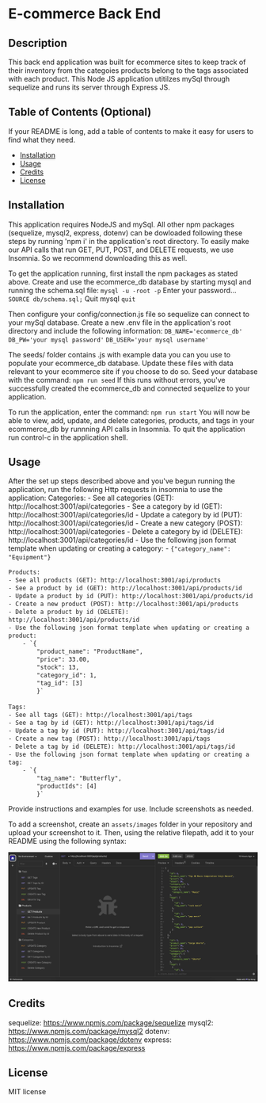 # E-commerce Back End

## Description

This back end application was built for ecommerce sites to keep track of their inventory from the categoies products belong to the tags associated with each product. This Node JS application utitilzes mySql through sequelize and runs its server through Express JS. 


## Table of Contents (Optional)

If your README is long, add a table of contents to make it easy for users to find what they need.

- [Installation](#installation)
- [Usage](#usage)
- [Credits](#credits)
- [License](#license)

## Installation

This application requires NodeJS and mySql. All other npm packages (sequelize, mysql2, express, dotenv) can be dowloaded following these steps by running 'npm i' in the application's root directory. To easily make our API calls that run GET, PUT, POST, and DELETE requests, we use Insomnia. So we recommend downloading this as well.

To get the application running, first install the npm packages as stated above. Create and use the ecommerce_db database by starting mysql and running the schema.sql file:
    `mysql -u -root -p`
    Enter your password...
    `SOURCE db/schema.sql;`
    Quit mysql
    `quit`

Then configure your config/connection.js file so sequelize can connect to your mySql database. Create a new .env file in the application's root directory and include the following information:
    `DB_NAME='ecommerce_db'`
    `DB_PW='your mysql password'`
    `DB_USER='your mysql username'`


The seeds/ folder contains .js with example data you can you use to populate your ecommerce_db database. Update these files with data relevant to your ecommerce site if you choose to do so. Seed your database with the command:
    `npm run seed`
If this runs without errors, you've successfully created the ecommerce_db and connected sequelize to your application.

To run the application, enter the command:
    `npm run start`
You will now be able to view, add, update, and delete categories, products, and tags in your ecommerce_db by runnning API calls in Insomnia. To quit the application run control-c in the application shell.

## Usage

After the set up steps described above and you've begun running the application, run the following Http requests in insomnia to use the application:
    Categories:
    - See all categories (GET): http://localhost:3001/api/categories
    - See a category by id (GET): http://localhost:3001/api/categories/id
    - Update a category by id (PUT): http://localhost:3001/api/categories/id
    - Create a new category (POST): http://localhost:3001/api/categories
    - Delete a category by id (DELETE): http://localhost:3001/api/categories/id
    - Use the following json format template when updating or creating a category:
        - `{"category_name": "Equipment"}`

    Products:
    - See all products (GET): http://localhost:3001/api/products
    - See a product by id (GET): http://localhost:3001/api/products/id
    - Update a product by id (PUT): http://localhost:3001/api/products/id
    - Create a new product (POST): http://localhost:3001/api/products
    - Delete a product by id (DELETE): http://localhost:3001/api/products/id
    - Use the following json format template when updating or creating a product:
        - `{
	        "product_name": "ProductName",
	        "price": 33.00,
	        "stock": 13,
	        "category_id": 1,
	        "tag_id": [3]
            }`

    Tags:
    - See all tags (GET): http://localhost:3001/api/tags
    - See a tag by id (GET): http://localhost:3001/api/tags/id
    - Update a tag by id (PUT): http://localhost:3001/api/tags/id
    - Create a new tag (POST): http://localhost:3001/api/tags
    - Delete a tag by id (DELETE): http://localhost:3001/api/tags/id
    - Use the following json format template when updating or creating a tag:
        - `{
            "tag_name": "Butterfly",
            "productIds": [4]
            }`


Provide instructions and examples for use. Include screenshots as needed.

To add a screenshot, create an `assets/images` folder in your repository and upload your screenshot to it. Then, using the relative filepath, add it to your README using the following syntax:

![alt text](assets/images/screenshot.png)


## Credits

sequelize: https://www.npmjs.com/package/sequelize
mysql2: https://www.npmjs.com/package/mysql2
dotenv: https://www.npmjs.com/package/dotenv
express: https://www.npmjs.com/package/express

## License

MIT license